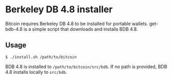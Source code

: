 Berkeley DB 4.8 installer
=========================

Bitcoin requires Berkeley DB 4.8 to be installed for portable wallets.  get-bdb-4.8 is a simple script that downloads and installs BDB 4.8.

Usage
-----

    $ ./install.sh /path/to/bitcoin

BDB 4.8 is installed to `/path/to/bitcoin/src/bdb`.  If no path is provided, BDB 4.8 installs locally to `src/bdb`.

